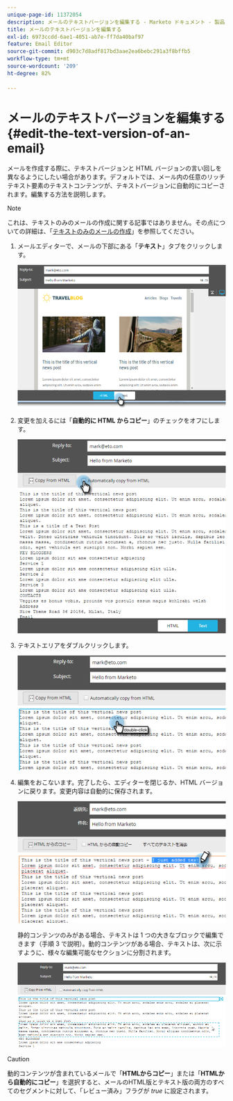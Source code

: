 ```yaml
---
unique-page-id: 11372054
description: メールのテキストバージョンを編集する - Marketo ドキュメント - 製品ドキュメント
title: メールのテキストバージョンを編集する
exl-id: 6973ccdd-6ae1-4051-ab7e-ff7da40baf97
feature: Email Editor
source-git-commit: d903c7d8adf817bd3aae2ea6bebc291a3f8bffb5
workflow-type: tm+mt
source-wordcount: '209'
ht-degree: 82%

---
```


# メールのテキストバージョンを編集する {#edit-the-text-version-of-an-email}

メールを作成する際に、テキストバージョンと HTML バージョンの言い回しを異なるようにしたい場合があります。デフォルトでは、メール内の任意のリッチテキスト要素のテキストコンテンツが、テキストバージョンに自動的にコピーされます。編集する方法を説明します。

>[!NOTE]
>
>これは、テキストのみのメールの作成に関する記事ではありません。その点についての詳細は、「[テキストのみのメールの作成](/help/marketo/product-docs/email-marketing/general/creating-an-email/create-a-text-only-email.md)」を参照してください。

1. メールエディターで、メールの下部にある「**テキスト**」タブをクリックします。

   ![](assets/one-5.png)

1. 変更を加えるには「**自動的に HTML からコピー**」のチェックをオフにします。

   ![](assets/two-5.png)

1. テキストエリアをダブルクリックします。

   ![](assets/three-4.png)

1. 編集をおこないます。完了したら、エディターを閉じるか、HTML バージョンに戻ります。変更内容は自動的に保存されます。

   ![](assets/four-4.png)

   静的コンテンツのみがある場合、テキストは 1 つの大きなブロックで編集できます（手順 3 で説明）。動的コンテンツがある場合、テキストは、次に示すように、様々な編集可能なセクションに分割されます。

   ![](assets/five-3.png)

>[!CAUTION]
>
>動的コンテンツが含まれているメールで「**HTMLからコピー**」または「**HTMLから自動的にコピー**」を選択すると、メールのHTML版とテキスト版の両方のすべてのセグメントに対して、「レビュー済み」フラグが _true_ に設定されます。
